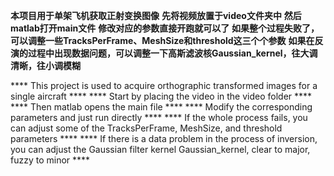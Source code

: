 ****本项目用于单架飞机获取正射变换图像****
****先将视频放置于video文件夹中****
****然后matlab打开main文件****
****修改对应的参数直接开跑就可以了****
****如果整个过程失败了，可以调整一些TracksPerFrame、MeshSize和threshold这三个个参数****
****如果在反演的过程中出现数据问题，可以调整一下高斯滤波核Gaussian_kernel，往大调清晰，往小调模糊****




**** This project is used to acquire orthographic transformed images for a single aircraft ****
**** Start by placing the video in the video folder ****
**** Then matlab opens the main file ****
**** Modify the corresponding parameters and just run directly ****
**** If the whole process fails, you can adjust some of the TracksPerFrame, MeshSize, and threshold parameters ****
**** If there is a data problem in the process of inversion, you can adjust the Gaussian filter kernel Gaussian_kernel, clear to major, fuzzy to minor ****